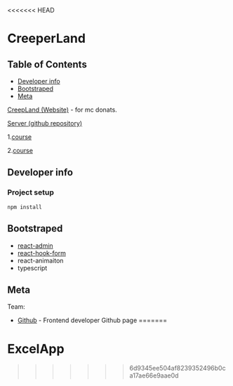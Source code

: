 <<<<<<< HEAD
# CreeperLand 

## Table of Contents

- [Developer info](#developer-info)
- [Bootstraped](#bootstraped)
- [Meta](#meta)	

[CreepLand (Website)](https://creeper.land/) - for mc donats.

[Server (github repository)](https://github.com/Barklim/CreeperLandServer)

1.[course](https://coursehunter.net/course/next-js-s-react-i-node-krasivoe-prilozhenie-portfolio)

2.[course](https://coursehunter.net/course/next-js-i-apollo-prilozhenie-portfolio-s-react-graphql-node)

## Developer info

### Project setup
```
npm install
```

## Bootstraped

* [react-admin](https://www.youtube.com/watch?v=HRmdj-HpJyE&ab_channel=TraversyMedia)
* [react-hook-form](https://react-hook-form.com/)
* react-animaiton
* typescript

## Meta

Team:
- [Github](https://barklim.github.io/) - Frontend developer Github page
=======
# ExcelApp
>>>>>>> 6d9345ee504af8239352496b0ca17ae66e9aae0d
